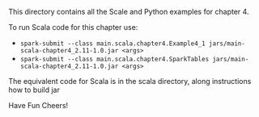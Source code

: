This directory contains all the Scale and Python examples for chapter 4. 

To run Scala code for this chapter use:

* `spark-submit --class main.scala.chapter4.Example4_1 jars/main-scala-chapter4_2.11-1.0.jar <args>`
* `spark-submit --class main.scala.chapter4.SparkTables jars/main-scala-chapter4_2.11-1.0.jar <args>`

The equivalent code for Scala is in the scala directory, along instructions how to build jar

Have Fun
Cheers!
